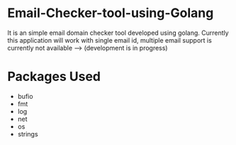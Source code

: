 # Email-Checker-tool-using-Golang
It is an simple email domain checker tool developed using golang. Currently this application will work with single email id, multiple email support is currently not available --> (development is in progress)

# Packages Used
* bufio
* fmt
* log
* net
* os
* strings
